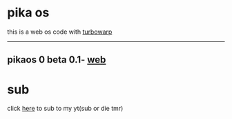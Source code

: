 # pika os
this is a web os code with [turbowarp](https://turbowarp.org)


---
pikaos 0 beta 0.1- [web](https://zeke-youtube.github.io/pikaos/0/beta/0.1)
---
# sub
click [here](https://youtube.com/@ilikeyoutube796) to sub to my yt(sub or die tmr)

